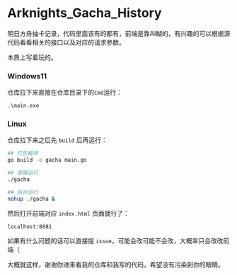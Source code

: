 # Arknights_Gacha_History

明日方舟抽卡记录，代码里面该有的都有，前端是靠AI糊的，有兴趣的可以根据源代码看看相关的接口以及对应的请求参数。

本质上写着玩的。

### Windows11

仓库拉下来直接在仓库目录下的`Cmd`运行：

```cmd
.\main.exe
```

### Linux

仓库拉下来之后先 `build` 后再运行：

```bash
## 打包程序
go build -o gacha main.go

## 直接运行
./gacha

## 后台运行
nohup ./gacha &
```

然后打开前端对应 `index.html` 页面就行了：

```url
localhost:8081
```

如果有什么问题的话可以直接提 `issue`，可能会改可能不会改，大概率只会改改前端（

大概就这样，谢谢你进来看我的仓库和我写的代码，希望没有污染到你的眼睛。

